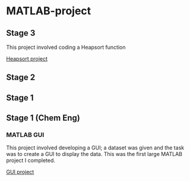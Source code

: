 # MATLAB-project

## Stage 3
This project involved coding a Heapsort function

[Heapsort project](heapsort.m)

## Stage  2



## Stage 1


## Stage 1 (Chem Eng)
### MATLAB GUI 
This project involved developing a GUI; a dataset was given and the task was to create a GUI to display the data. This was the first large MATLAB project I completed. 

[GUI project](GUI.m)
